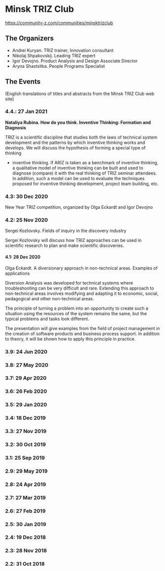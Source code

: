 # Minsk TRIZ Club

<https://community-z.com/communities/minsktrizclub>

## The Organizers

* Andrei Kuryan. TRIZ trainer, Innovation consultant
* Nikolaj Shpakovskij. Leading TRIZ expert
* Igor Devojno. Product Analysis and Design Associate Director
* Aryna Shastsitka. People Programs Specialist

## The Events 

(English translations of titles and abstracts from the Minsk TRIZ Club web
site)

### 4.4.: 27 Jan 2021

__Nataliya Rubina. How do you think. Inventive Thinking: Formation and
Diagnosis__

TRIZ is a scientific discipline that studies both the laws of technical system
development and the patterns by which inventive thinking works and
develops. We will discuss the hypothesis of forming a special type of thinking
- inventive thinking. If ARIZ is taken as a benchmark of inventive thinking, a
qualitative model of inventive thinking can be built and used to diagnose
(compare) it with the real thinking of TRIZ seminar attendees. In addition,
such a model can be used to evaluate the techniques proposed for inventive
thinking development, project team building, etc.

### 4.3: 30 Dec 2020

New Year TRIZ competition, organized by Olga Eckardt and Igor Devojno

### 4.2: 25 Nov 2020

Sergei Kozlovsky. Fields of inquiry in the discovery industry

Sergei Kozlovsky will discuss how TRIZ approaches can be used in scientific
research to plan and make scientific discoveries.

#### 4.1: 28 Dec 2020

Olga Eckardt. A diversionary approach in non-technical areas. Examples of
applications

Diversion Analysis was developed for technical systems where troubleshooting
can be very difficult and rare. Extending this approach to non-technical areas
involves modifying and adapting it to economic, social, pedagogical and other
non-technical areas.

The principle of turning a problem into an opportunity to create such a
situation using the resources of the system remains the same, but the typical
problems and tasks look different.

The presentation will give examples from the field of project management in
the creation of software products and business process support. In addition to
theory, it will be shown how to apply this principle in practice.

### 3.9: 24 Jun 2020

### 3.8: 27 May 2020

### 3.7: 29 Apr 2020

### 3.6: 26 Feb 2020

### 3.5: 29 Jan 2020

### 3.4: 18 Dec 2019

### 3.3: 27 Nov 2019

### 3.2: 30 Oct 2019

### 3.1: 25 Sep 2019

### 2.9: 29 May 2019

### 2.8: 24 Apr 2019

### 2.7: 27 Mar 2019

### 2.6: 27 Feb 2019

### 2.5: 30 Jan 2019

### 2.4: 19 Dec 2018

### 2.3: 28 Nov 2018

### 2.2: 31 Oct 2018